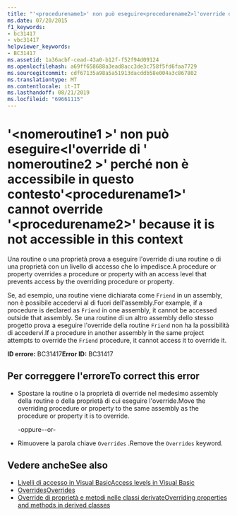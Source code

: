 ```yaml
---
title: "'<procedurename1>' non può eseguire<procedurename2>l'override di '' perché non è accessibile in questo contesto"
ms.date: 07/20/2015
f1_keywords:
- bc31417
- vbc31417
helpviewer_keywords:
- BC31417
ms.assetid: 1a36acbf-cead-43a0-b12f-f52f94d09124
ms.openlocfilehash: a69ff658688a3ead8acc3de3c758f5fd6faa7729
ms.sourcegitcommit: cdf67135a98a5a51913dacddb58e004a3c867802
ms.translationtype: MT
ms.contentlocale: it-IT
ms.lasthandoff: 08/21/2019
ms.locfileid: "69661115"
---
```

# <a name="procedurename1-cannot-override-procedurename2-because-it-is-not-accessible-in-this-context"></a><span data-ttu-id="e2ed7-102">'\<nomeroutine1 >' non può eseguire\<l'override di ' nomeroutine2 >' perché non è accessibile in questo contesto</span><span class="sxs-lookup"><span data-stu-id="e2ed7-102">'\<procedurename1>' cannot override '\<procedurename2>' because it is not accessible in this context</span></span>
<span data-ttu-id="e2ed7-103">Una routine o una proprietà prova a eseguire l'override di una routine o di una proprietà con un livello di accesso che lo impedisce.</span><span class="sxs-lookup"><span data-stu-id="e2ed7-103">A procedure or property overrides a procedure or property with an access level that prevents access by the overriding procedure or property.</span></span>  
  
 <span data-ttu-id="e2ed7-104">Se, ad esempio, una routine viene dichiarata come `Friend` in un assembly, non è possibile accedervi al di fuori dell'assembly.</span><span class="sxs-lookup"><span data-stu-id="e2ed7-104">For example, if a procedure is declared as `Friend` in one assembly, it cannot be accessed outside that assembly.</span></span> <span data-ttu-id="e2ed7-105">Se una routine di un altro assembly dello stesso progetto prova a eseguire l'override della routine `Friend` non ha la possibilità di accedervi.</span><span class="sxs-lookup"><span data-stu-id="e2ed7-105">If a procedure in another assembly in the same project attempts to override the `Friend` procedure, it cannot access it to override it.</span></span>  
  
 <span data-ttu-id="e2ed7-106">**ID errore:** BC31417</span><span class="sxs-lookup"><span data-stu-id="e2ed7-106">**Error ID:** BC31417</span></span>  
  
## <a name="to-correct-this-error"></a><span data-ttu-id="e2ed7-107">Per correggere l'errore</span><span class="sxs-lookup"><span data-stu-id="e2ed7-107">To correct this error</span></span>  
  
- <span data-ttu-id="e2ed7-108">Spostare la routine o la proprietà di override nel medesimo assembly della routine o della proprietà di cui eseguire l'override.</span><span class="sxs-lookup"><span data-stu-id="e2ed7-108">Move the overriding procedure or property to the same assembly as the procedure or property it is to override.</span></span>  
  
     <span data-ttu-id="e2ed7-109">-oppure-</span><span class="sxs-lookup"><span data-stu-id="e2ed7-109">-or-</span></span>  
  
- <span data-ttu-id="e2ed7-110">Rimuovere la parola chiave `Overrides` .</span><span class="sxs-lookup"><span data-stu-id="e2ed7-110">Remove the `Overrides` keyword.</span></span>  
  
## <a name="see-also"></a><span data-ttu-id="e2ed7-111">Vedere anche</span><span class="sxs-lookup"><span data-stu-id="e2ed7-111">See also</span></span>

- [<span data-ttu-id="e2ed7-112">Livelli di accesso in Visual Basic</span><span class="sxs-lookup"><span data-stu-id="e2ed7-112">Access levels in Visual Basic</span></span>](../../visual-basic/programming-guide/language-features/declared-elements/access-levels.md)
- [<span data-ttu-id="e2ed7-113">Overrides</span><span class="sxs-lookup"><span data-stu-id="e2ed7-113">Overrides</span></span>](../../visual-basic/language-reference/modifiers/overrides.md)
- [<span data-ttu-id="e2ed7-114">Override di proprietà e metodi nelle classi derivate</span><span class="sxs-lookup"><span data-stu-id="e2ed7-114">Overriding properties and methods in derived classes</span></span>](../programming-guide/language-features/objects-and-classes/inheritance-basics.md#overriding-properties-and-methods-in-derived-classes)
